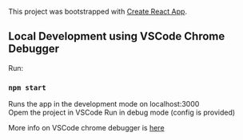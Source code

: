 This project was bootstrapped with [Create React App](https://github.com/facebook/create-react-app).

## Local Development using VSCode Chrome Debugger

Run:

### `npm start`

Runs the app in the development mode on localhost:3000<br>
Opem the project in VSCode
Run in debug mode (config is provided)

More info on VSCode chrome debugger is [here](https://code.visualstudio.com/docs/nodejs/reactjs-tutorial#_debugging-react)

